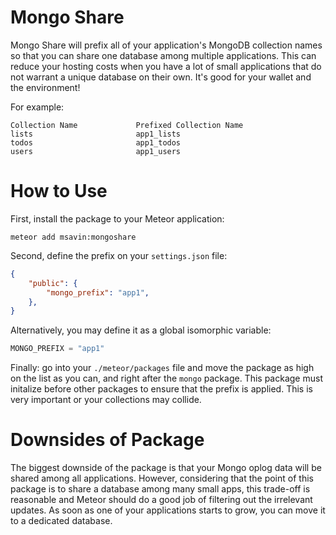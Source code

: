 # Mongo Share

Mongo Share will prefix all of your application's MongoDB collection names so that you can share one database among multiple applications. This can reduce your hosting costs when you have a lot of small applications that do not warrant a unique database on their own. It's good for your wallet and the environment! 

For example: 

```
Collection Name 			Prefixed Collection Name
lists						app1_lists
todos						app1_todos
users						app1_users
```

# How to Use

First, install the package to your Meteor application:

```
meteor add msavin:mongoshare
```

Second, define the prefix on your `settings.json` file:

```json
{
	"public": {
		"mongo_prefix": "app1",
	},
}
```

Alternatively, you may define it as a global isomorphic variable:

```js
MONGO_PREFIX = "app1"
````

Finally: go into your `./meteor/packages` file and move the package as high on the list as you can, and right after the `mongo` package. This package must initalize before other packages to ensure that the prefix is applied. This is very important or your collections may collide.

# Downsides of Package

The biggest downside of the package is that your Mongo oplog data will be shared among all applications. However, considering that the point of this package is to share a database among many small apps, this trade-off is reasonable and Meteor should do a good job of filtering out the irrelevant updates. As soon as one of your applications starts to grow, you can move it to a dedicated database.
